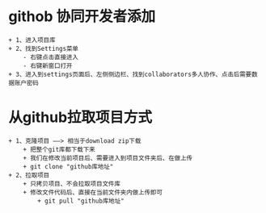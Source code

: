 # githob 协同开发者添加
    + 1、进入项目库
    + 2、找到Settings菜单
        - 右键点击直接进入
        - 右键新窗口打开
    + 3、进入到settings页面后、左侧侧边栏、找到collaborators多人协作、点击后需要数据账户密码


# 从github拉取项目方式
    + 1、克隆项目 ——> 相当于download zip下载
        + 把整个git库都下载下来
        + 我们在修改当前项目后、需要进入到项目文件夹后、在做上传
        + git clone "github库地址"
    + 2、拉取项目
        + 只拷贝项目、不会拉取项目文件库
        + 修改文件代码后、直接在当前文件夹内做上传即可
            + git pull "github库地址"